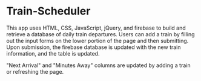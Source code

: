 # Train-Scheduler

This app uses HTML, CSS, JavaScript, jQuery, and firebase to build and retrieve a database of daily train departures.   Users can add a train by filling out the input forms on the lower portion of the page and then submitting.  Upon submission, the firebase database is updated with the new train information, and the table is updated.

"Next Arrival" and "Minutes Away" columns are updated by adding a train or refreshing the page.